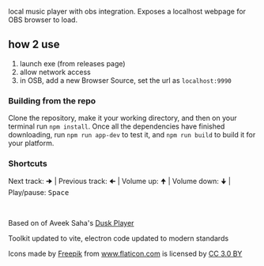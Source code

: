 
 local music player with obs integration. Exposes a localhost webpage for OBS browser to load.

## how 2 use
1. launch exe (from releases page)
2. allow network access
3. in OSB, add a new Browser Source, set the url as `localhost:9990`





### Building from the repo
Clone the repository, make it your working directory, and then on your terminal run ```npm install```. 
Once all the dependencies have finished downloading, run ```npm run app-dev``` to test it, and ```npm run build``` to build it for your platform.
 
 


### Shortcuts
Next track: <kbd>🠊</kbd> | 
Previous track: <kbd>🠈</kbd> | 
Volume up: <kbd>🠉</kbd> | 
Volume down: <kbd>🠋</kbd> | 
Play/pause: <kbd>Space</kbd>

<br>

Based on of Aveek Saha's [Dusk Player](https://github.com/Aveek-Saha/MusicPlayer/releases)

Toolkit updated to vite, electron code updated to modern standards

<div>Icons made by <a href="http://www.freepik.com" title="Freepik">Freepik</a> from <a href="https://www.flaticon.com/" title="Flaticon">www.flaticon.com</a> is licensed by <a href="http://creativecommons.org/licenses/by/3.0/" title="Creative Commons BY 3.0" target="_blank">CC 3.0 BY</a></div>
